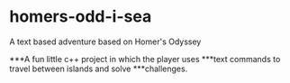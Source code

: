 # homers-odd-i-sea
A text based adventure based on Homer's Odyssey

***A fun little c++ project in which the player uses
***text commands to travel between islands and solve
***challenges.
